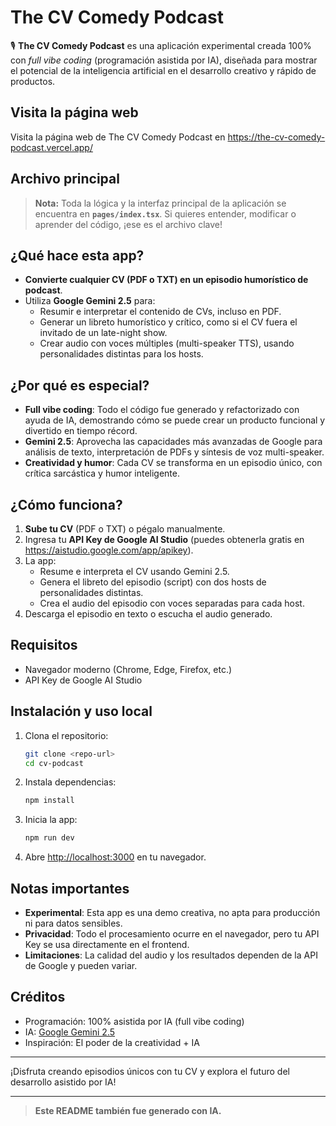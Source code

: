 # The CV Comedy Podcast

🎙️ **The CV Comedy Podcast** es una aplicación experimental creada 100% con _full vibe coding_ (programación asistida por IA), diseñada para mostrar el potencial de la inteligencia artificial en el desarrollo creativo y rápido de productos.

## Visita la página web

Visita la página web de The CV Comedy Podcast en https://the-cv-comedy-podcast.vercel.app/

## Archivo principal

> **Nota:** Toda la lógica y la interfaz principal de la aplicación se encuentra en **`pages/index.tsx`**. Si quieres entender, modificar o aprender del código, ¡ese es el archivo clave!

## ¿Qué hace esta app?

- **Convierte cualquier CV (PDF o TXT) en un episodio humorístico de podcast**.
- Utiliza **Google Gemini 2.5** para:
  - Resumir e interpretar el contenido de CVs, incluso en PDF.
  - Generar un libreto humorístico y crítico, como si el CV fuera el invitado de un late-night show.
  - Crear audio con voces múltiples (multi-speaker TTS), usando personalidades distintas para los hosts.

## ¿Por qué es especial?

- **Full vibe coding**: Todo el código fue generado y refactorizado con ayuda de IA, demostrando cómo se puede crear un producto funcional y divertido en tiempo récord.
- **Gemini 2.5**: Aprovecha las capacidades más avanzadas de Google para análisis de texto, interpretación de PDFs y síntesis de voz multi-speaker.
- **Creatividad y humor**: Cada CV se transforma en un episodio único, con crítica sarcástica y humor inteligente.

## ¿Cómo funciona?

1. **Sube tu CV** (PDF o TXT) o pégalo manualmente.
2. Ingresa tu **API Key de Google AI Studio** (puedes obtenerla gratis en https://aistudio.google.com/app/apikey).
3. La app:
   - Resume e interpreta el CV usando Gemini 2.5.
   - Genera el libreto del episodio (script) con dos hosts de personalidades distintas.
   - Crea el audio del episodio con voces separadas para cada host.
4. Descarga el episodio en texto o escucha el audio generado.

## Requisitos

- Navegador moderno (Chrome, Edge, Firefox, etc.)
- API Key de Google AI Studio

## Instalación y uso local

1. Clona el repositorio:
   ```bash
   git clone <repo-url>
   cd cv-podcast
   ```
2. Instala dependencias:
   ```bash
   npm install
   ```
3. Inicia la app:
   ```bash
   npm run dev
   ```
4. Abre [http://localhost:3000](http://localhost:3000) en tu navegador.

## Notas importantes

- **Experimental**: Esta app es una demo creativa, no apta para producción ni para datos sensibles.
- **Privacidad**: Todo el procesamiento ocurre en el navegador, pero tu API Key se usa directamente en el frontend.
- **Limitaciones**: La calidad del audio y los resultados dependen de la API de Google y pueden variar.

## Créditos

- Programación: 100% asistida por IA (full vibe coding)
- IA: [Google Gemini 2.5](https://aistudio.google.com/)
- Inspiración: El poder de la creatividad + IA

---

¡Disfruta creando episodios únicos con tu CV y explora el futuro del desarrollo asistido por IA!

---

> **Este README también fue generado con IA.**
